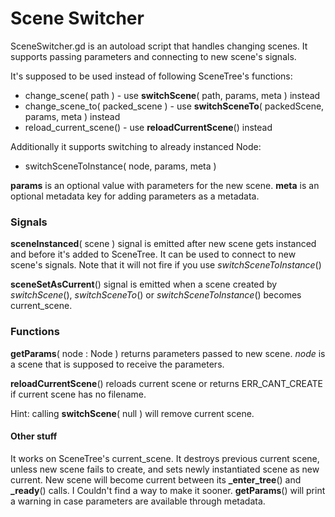 # Scene Switcher

SceneSwitcher.gd is an autoload script that handles changing scenes.
It supports passing parameters and connecting to new scene's signals.

It's supposed to be used instead of following SceneTree's functions:
* change_scene( path )            - use **switchScene**( path, params, meta ) instead
* change_scene_to( packed_scene ) - use **switchSceneTo**( packedScene, params, meta ) instead
* reload_current_scene()          - use **reloadCurrentScene**() instead

Additionally it supports switching to already instanced Node:
* switchSceneToInstance( node, params, meta )

**params** is an optional value with parameters for the new scene.
**meta** is an optional metadata key for adding parameters as a metadata.

### Signals

**sceneInstanced**( scene ) signal is emitted after new scene gets instanced and before it's added to SceneTree. It can be used to connect to new scene's signals. Note that it will not fire if you use *switchSceneToInstance*()

**sceneSetAsCurrent**() signal is emitted when a scene created by *switchScene*(), *switchSceneTo*() or *switchSceneToInstance*() becomes current_scene.

### Functions

**getParams**( node : Node ) returns parameters passed to new scene. *node* is a scene that is supposed to receive the parameters.

**reloadCurrentScene**() reloads current scene or returns ERR_CANT_CREATE if current scene has no filename.

Hint: calling **switchScene**( null ) will remove current scene.

#### Other stuff

It works on SceneTree's current_scene. It destroys previous current scene, unless new scene fails to create, and sets newly instantiated scene as new current.
New scene will become current between its **_enter_tree**() and **_ready**() calls. I Couldn't find a way to make it sooner.
**getParams**() will print a warning in case parameters are available through metadata.
